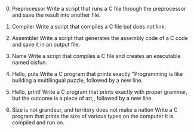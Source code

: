  0. Preprocessor
Write a script that runs a C file through the preprocessor and save the result into another file.
 1. Compiler 
Write a script that compiles a C file but does not link.

 2. Assembler 
Write a script that generates the assembly code of a C code and save it in an output file.

 3. Name 
Write a script that compiles a C file and creates an executable named cisfun.

 4. Hello, puts 
Write a C program that prints exactly "Programming is like building a multilingual puzzle, followed by a new line.

 5. Hello, printf 
Write a C program that prints exactly with proper grammar, but the outcome is a piece of art,, followed by a new line.

 6. Size is not grandeur, and territory does not make a nation
Write a C program that prints the size of various types on the computer it is compiled and run on. 
